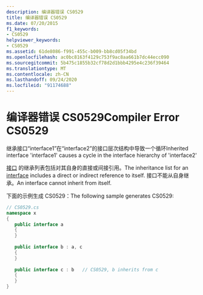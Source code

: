 ```yaml
---
description: 编译器错误 CS0529
title: 编译器错误 CS0529
ms.date: 07/20/2015
f1_keywords:
- CS0529
helpviewer_keywords:
- CS0529
ms.assetid: 61de8086-f991-455c-b009-bb8cd05f34bd
ms.openlocfilehash: ac0bc8163f4129c753f9ac8aa661b7dc44ecc090
ms.sourcegitcommit: 5b475c1855b32cf78d2d1bbb4295e4c236f39464
ms.translationtype: MT
ms.contentlocale: zh-CN
ms.lasthandoff: 09/24/2020
ms.locfileid: "91174688"
---
```

# <a name="compiler-error-cs0529"></a><span data-ttu-id="84bdb-103">编译器错误 CS0529</span><span class="sxs-lookup"><span data-stu-id="84bdb-103">Compiler Error CS0529</span></span>

<span data-ttu-id="84bdb-104">继承接口“interface1”在“interface2”的接口层次结构中导致一个循环</span><span class="sxs-lookup"><span data-stu-id="84bdb-104">Inherited interface 'interface1' causes a cycle in the interface hierarchy of 'interface2'</span></span>  
  
 <span data-ttu-id="84bdb-105">[接口](../language-reference/keywords/interface.md) 的继承列表包括对其自身的直接或间接引用。</span><span class="sxs-lookup"><span data-stu-id="84bdb-105">The inheritance list for an [interface](../language-reference/keywords/interface.md) includes a direct or indirect reference to itself.</span></span> <span data-ttu-id="84bdb-106">接口不能从自身继承。</span><span class="sxs-lookup"><span data-stu-id="84bdb-106">An interface cannot inherit from itself.</span></span>  
  
 <span data-ttu-id="84bdb-107">下面的示例生成 CS0529：</span><span class="sxs-lookup"><span data-stu-id="84bdb-107">The following sample generates CS0529:</span></span>  
  
```csharp  
// CS0529.cs  
namespace x  
{  
   public interface a  
   {  
   }  
  
   public interface b : a, c  
   {  
   }  
  
   public interface c : b   // CS0529, b inherits from c  
   {  
   }  
}  
```
